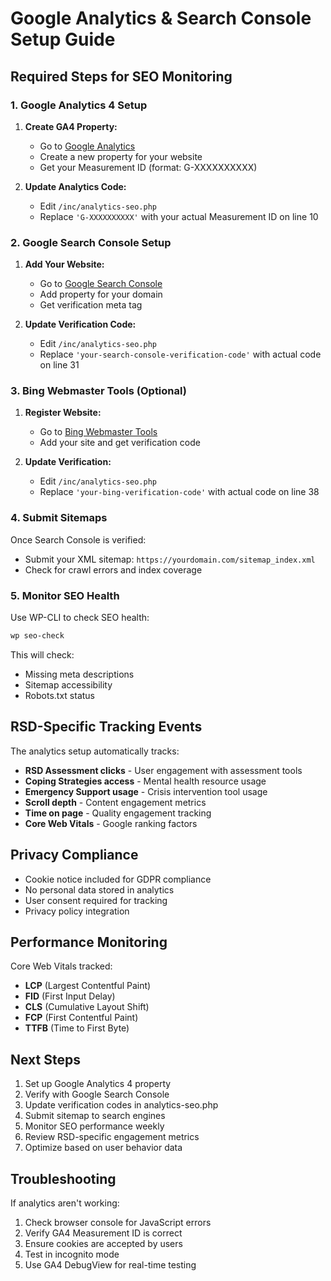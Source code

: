 # Google Analytics & Search Console Setup Guide

## Required Steps for SEO Monitoring

### 1. Google Analytics 4 Setup

1. **Create GA4 Property:**
   - Go to [Google Analytics](https://analytics.google.com/)
   - Create a new property for your website
   - Get your Measurement ID (format: G-XXXXXXXXXX)

2. **Update Analytics Code:**
   - Edit `/inc/analytics-seo.php`
   - Replace `'G-XXXXXXXXXX'` with your actual Measurement ID on line 10

### 2. Google Search Console Setup

1. **Add Your Website:**
   - Go to [Google Search Console](https://search.google.com/search-console/)
   - Add property for your domain
   - Get verification meta tag

2. **Update Verification Code:**
   - Edit `/inc/analytics-seo.php`
   - Replace `'your-search-console-verification-code'` with actual code on line 31

### 3. Bing Webmaster Tools (Optional)

1. **Register Website:**
   - Go to [Bing Webmaster Tools](https://www.bing.com/webmasters/)
   - Add your site and get verification code

2. **Update Verification:**
   - Edit `/inc/analytics-seo.php`
   - Replace `'your-bing-verification-code'` with actual code on line 38

### 4. Submit Sitemaps

Once Search Console is verified:
- Submit your XML sitemap: `https://yourdomain.com/sitemap_index.xml`
- Check for crawl errors and index coverage

### 5. Monitor SEO Health

Use WP-CLI to check SEO health:
```bash
wp seo-check
```

This will check:
- Missing meta descriptions
- Sitemap accessibility
- Robots.txt status

## RSD-Specific Tracking Events

The analytics setup automatically tracks:
- **RSD Assessment clicks** - User engagement with assessment tools
- **Coping Strategies access** - Mental health resource usage
- **Emergency Support usage** - Crisis intervention tool usage
- **Scroll depth** - Content engagement metrics
- **Time on page** - Quality engagement tracking
- **Core Web Vitals** - Google ranking factors

## Privacy Compliance

- Cookie notice included for GDPR compliance
- No personal data stored in analytics
- User consent required for tracking
- Privacy policy integration

## Performance Monitoring

Core Web Vitals tracked:
- **LCP** (Largest Contentful Paint)
- **FID** (First Input Delay)
- **CLS** (Cumulative Layout Shift)
- **FCP** (First Contentful Paint)
- **TTFB** (Time to First Byte)

## Next Steps

1. Set up Google Analytics 4 property
2. Verify with Google Search Console
3. Update verification codes in analytics-seo.php
4. Submit sitemap to search engines
5. Monitor SEO performance weekly
6. Review RSD-specific engagement metrics
7. Optimize based on user behavior data

## Troubleshooting

If analytics aren't working:
1. Check browser console for JavaScript errors
2. Verify GA4 Measurement ID is correct
3. Ensure cookies are accepted by users
4. Test in incognito mode
5. Use GA4 DebugView for real-time testing